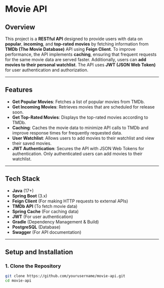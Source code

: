 # Movie API

## Overview

This project is a **RESTful API** designed to provide users with data on **popular**, **incoming**, and **top-rated movies** by fetching information from **TMDb (The Movie Database)** API using **Feign Client**. To improve performance, the API implements **caching**, ensuring that frequent requests for the same movie data are served faster. Additionally, users can **add movies to their personal watchlist**. The API uses **JWT (JSON Web Token)** for user authentication and authorization.

---

## Features

- **Get Popular Movies**: Fetches a list of popular movies from TMDb.
- **Get Incoming Movies**: Retrieves movies that are scheduled for release soon.
- **Get Top-Rated Movies**: Displays the top-rated movies according to TMDb.
- **Caching**: Caches the movie data to minimize API calls to TMDb and improve response times for frequently requested data.
- **User Watchlist**: Allows users to add movies to their watchlist and view their saved movies.
- **JWT Authentication**: Secures the API with JSON Web Tokens for authentication. Only authenticated users can add movies to their watchlist.

---

## Tech Stack

- **Java** (17+)
- **Spring Boot** (3.x)
- **Feign Client** (For making HTTP requests to external APIs)
- **TMDb API** (To fetch movie data)
- **Spring Cache** (For caching data)
- **JWT** (For user authentication)
- **Gradle** (Dependency Management & Build)
- **PostgreSQL** (Database)
- **Swagger** (For API documentation)

---

## Setup and Installation

### 1. Clone the Repository

```bash
git clone https://github.com/yourusername/movie-api.git
cd movie-api
